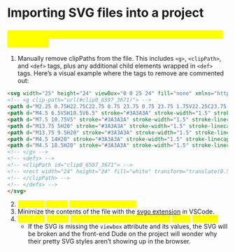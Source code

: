 # Importing SVG files into a project

### <mark style="color:yellow;">Important steps for all Dev Dudes to follow when adding SVGs to a project:</mark>

1. Manually remove clipPaths from the file. This includes `<g>`, `<clipPath>`, and `<def>` tags, plus any additional child elements wrapped in `<def>` tags. Here’s a visual example where the tags to remove are commented out:

```html
<svg width="25" height="24" viewBox="0 0 25 24" fill="none" xmlns="http://www.w3.org/2000/svg">
<!-- <g clip-path="url(#clip0_6597_3671)"> -->
<path d="M2.25 0.75H22.75C22.75 0.75 23.75 0.75 23.75 1.75V22.25C23.75 22.25 23.75 23.25 22.75 23.25H2.25C2.25 23.25 1.25 23.25 1.25 22.25V1.75C1.25 1.75 1.25 0.75 2.25 0.75Z" stroke="#3A3A3A" stroke-width="1.5" stroke-linecap="round" stroke-linejoin="round"/>
<path d="M4.5 6.5V5H10.5V6.5" stroke="#3A3A3A" stroke-width="1.5" stroke-linecap="round" stroke-linejoin="round"/>
<path d="M7.5 10.75V5" stroke="#3A3A3A" stroke-width="1.5" stroke-linecap="round" stroke-linejoin="round"/>
<path d="M13.75 5H20" stroke="#3A3A3A" stroke-width="1.5" stroke-linecap="round" stroke-linejoin="round"/>
<path d="M13.75 9.5H20" stroke="#3A3A3A" stroke-width="1.5" stroke-linecap="round" stroke-linejoin="round"/>
<path d="M4.5 14H20" stroke="#3A3A3A" stroke-width="1.5" stroke-linecap="round" stroke-linejoin="round"/>
<path d="M4.5 18.5H20" stroke="#3A3A3A" stroke-width="1.5" stroke-linecap="round" stroke-linejoin="round"/>
<!-- </g> -->
<!-- <defs> -->
<!-- <clipPath id="clip0_6597_3671"> -->
<!-- <rect width="24" height="24" fill="white" transform="translate(0.5)"/> -->
<!-- </clipPath> -->
<!-- </defs> -->
</svg>
```

2. <mark style="color:yellow;">Copy the</mark> <mark style="color:yellow;"></mark><mark style="color:yellow;">`viewBox`</mark> <mark style="color:yellow;"></mark><mark style="color:yellow;">attribute and its values.</mark>
3. Minimize the contents of the file with the [svgo extension](https://marketplace.visualstudio.com/items?itemName=1000ch.svgo) in VSCode.
4. <mark style="color:yellow;">Paste the</mark> <mark style="color:yellow;"></mark><mark style="color:yellow;">`viewBox`</mark> <mark style="color:yellow;"></mark><mark style="color:yellow;">attribute back into the file after the</mark> <mark style="color:yellow;"></mark><mark style="color:yellow;">`height`</mark> <mark style="color:yellow;"></mark><mark style="color:yellow;">attribute.</mark>
   * If the SVG is missing the `viewbox` attribute and its values, the SVG will be broken and the front-end Dude on the project will wonder why their pretty SVG styles aren’t showing up in the browser.
